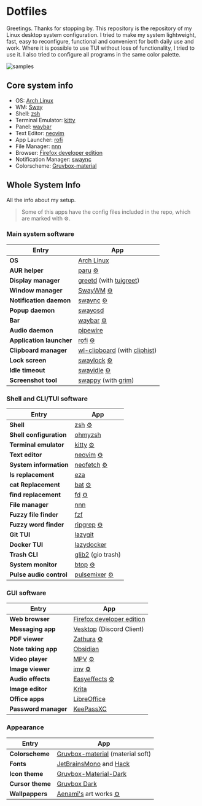 # Dotfiles

Greetings. Thanks for stopping by. This repository is the repository of my Linux
desktop system configuration. I tried to make my system lightweight, fast, easy
to reconfigure, functional and convenient for both daily use and work. Where it
is possible to use TUI without loss of functionality, I tried to use it. I also
tried to configure all programs in the same color palette.

![samples](assets/final.png "Gallery")

## Core system info

- OS: [Arch Linux](https://archlinux.org/)
- WM: [Sway](https://github.com/swaywm/sway)
- Shell: [zsh](https://github.com/zsh-users/zsh)
- Terminal Emulator: [kitty](https://github.com/kovidgoyal/kitty)
- Panel: [waybar](https://github.com/Alexays/Waybar)
- Text Editor: [neovim](https://github.com/neovim/neovim)
- App Launcher: [rofi](https://github.com/lbonn/rofi)
- File Manager: [nnn](https://github.com/jarun/nnn)
- Browser: [Firefox developer edition](https://www.mozilla.org/en-US/firefox/developer/)
- Notification Manager: [swaync](https://github.com/ErikReider/SwayNotificationCenter)
- Colorscheme: [Gruvbox-material](https://github.com/sainnhe/gruvbox-material)

## Whole System Info
<!-- markdownlint-disable MD013 -->
All the info about my setup.

> Some of this apps have the config files included in the repo, which are
  marked with :gear:.

### Main system software

| Entry                          | App                                                                                                            |
| ------------------------------ | -------------------------------------------------------------------------------------------------------------- |
| **OS**                         | [Arch Linux](https://archlinux.org/)                                                                           |
| **AUR helper**                 | [paru](https://github.com/Morganamilo/paru) [:gear:](../.config/paru/)                                         |
| **Display manager**            | [greetd](https://sr.ht/~kennylevinsen/greetd/) (with [tuigreet](https://github.com/apognu/tuigreet))           |
| **Window manager**             | [SwayWM](https://github.com/swaywm/sway) [:gear:](../.config/sway/)                                            |
| **Notification daemon**        | [swaync](https://github.com/ErikReider/SwayNotificationCenter) [:gear:](../.config/swaync/)                    |
| **Popup daemon**               | [swayosd](https://github.com/ErikReider/SwayOSD)                                                               |
| **Bar**                        | [waybar](https://github.com/Alexays/Waybar) [:gear:](../.config/waybar/)                                       |
| **Audio daemon**               | [pipewire](https://github.com/PipeWire/pipewire)                                                               |
| **Application launcher**       | [rofi](https://github.com/lbonn/rofi) [:gear:](../.config/rofi/)                                               |
| **Clipboard manager**          | [wl-clipboard](https://github.com/bugaevc/wl-clipboard) (with [cliphist](https://github.com/sentriz/cliphist)) |
| **Lock screen**                | [swaylock](https://github.com/jirutka/swaylock-effects) [:gear:](../.config/swaylock/)                         |
| **Idle timeout**               | [swayidle](https://github.com/hyprwm/hypridle) [:gear:](../.config/swayidle/)                                  |
| **Screenshot tool**            | [swappy](https://github.com/jtheoof/swappy) (with [grim](https://sr.ht/~emersion/grim/))                       |

### Shell and CLI/TUI software

| Entry                       | App                                                                                            |
| --------------------------- | ---------------------------------------------------------------------------------------------- |
| **Shell**                   | [zsh](https://github.com/zsh-users/zsh) [:gear:](../.zshrc)                                    |
| **Shell configuration**     | [ohmyzsh](https://github.com/ohmyzsh/ohmyzsh)                                                  |
| **Terminal emulator**       | [kitty](https://sw.kovidgoyal.net/kitty/) [:gear:](../.config/kitty/)                          |
| **Text editor**             | [neovim](https://neovim.io/) [:gear:](../.config/nvim/)                                        |
| **System information**      | [neofetch](https://github.com/dylanaraps/neofetch) [:gear:](../.config/neofetch/)              |
| **ls replacement**          | [eza](https://github.com/eza-community/eza)                                                    |
| **cat Replacement**         | [bat](https://github.com/sharkdp/bat) [:gear:](../.config/bat/)                                |
| **find replacement**        | [fd](https://github.com/sharkdp/fd) [:gear:](../.config/fd/)                                   |
| **File manager**            | [nnn](https://github.com/jarun/nnn)                                                            |
| **Fuzzy file finder**       | [fzf](https://github.com/junegunn/fzf)                                                         |
| **Fuzzy word finder**       | [ripgrep](https://github.com/BurntSushi/ripgrep) [:gear:](../.config/rg/)                      |
| **Git TUI**                 | [lazygit](https://github.com/jesseduffield/lazygit)                                            |
| **Docker TUI**              | [lazydocker](https://github.com/jesseduffield/lazydocker)                                      |
| **Trash CLI**               | [glib2](https://archlinux.org/packages/core/x86_64/glib2/) (gio trash)                         |
| **System monitor**          | [btop](https://github.com/aristocratos/btop) [:gear:](../.config/btop/)                        |
| **Pulse audio control**     | [pulsemixer](https://github.com/GeorgeFilipkin/pulsemixer) [:gear:](../.config/pulsemixer.cfg) |

### GUI software

| Entry                    | App                                                                                  |
| ------------------------ | ------------------------------------------------------------------------------------ |
| **Web browser**          | [Firefox developer edition](https://www.mozilla.org/en-US/firefox/developer/)        |
| **Messaging app**        | [Vesktop](https://github.com/Vencord/Vesktop) (Discord Client)                       |
| **PDF viewer**           | [Zathura](https://github.com/pwmt/zathura) [:gear:](../.config/zathura/)             |
| **Note taking app**      | [Obsidian](https://obsidian.md/)                                                     |
| **Video player**         | [MPV](https://github.com/mpv-player/mpv) [:gear:](../.config/mpv/)                   |
| **Image viewer**         | [imv](https://github.com/eXeC64/imv) [:gear:](../.config/imv/)                       |
| **Audio effects**        | [Easyeffects](https://github.com/wwmm/easyeffects) [:gear:](../.config/easyeffects/) |
| **Image editor**         | [Krita](https://krita.org/)                                                          |
| **Office apps**          | [LibreOffice](https://www.libreoffice.org/)                                          |
| **Password manager**     | [KeePassXC](https://github.com/keepassxreboot/keepassxc)                             |

### Appearance

| Entry                           | App                                                                                                          |
| ------------------------------- | ------------------------------------------------------------------------------------------------------------ |
| **Colorscheme**                 | [Gruvbox-material](https://github.com/sainnhe/gruvbox-material) (material soft)                              |
| **Fonts**                       | [JetBrainsMono](https://www.jetbrains.com/es-es/lp/mono/) and [Hack](https://github.com/source-foundry/Hack) |
| **Icon theme**                  | [Gruvbox-Material-Dark](https://github.com/TheGreatMcPain/gruvbox-material-gtk)                              |
| **Cursor theme**                | [Gruvbox Dark](https://gitlab.com/cursors/simp1e)                                                            |
| **Wallpappers**                 | [Aenami's](https://www.artstation.com/aenamiart) art works [:gear:](../.wallpaper/)                          |
